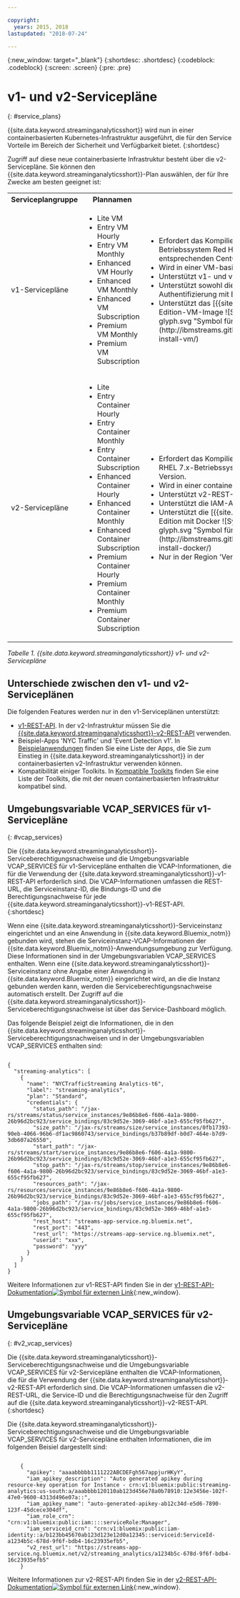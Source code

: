 ```yaml
---

copyright:
  years: 2015, 2018
lastupdated: "2018-07-24"

---
```


<!-- Attribute definitions -->
{:new_window: target="_blank"}
{:shortdesc: .shortdesc}
{:codeblock: .codeblock}
{:screen: .screen}
{:pre: .pre}

# v1- und v2-Servicepläne
{: #service_plans}

{{site.data.keyword.streaminganalyticsshort}} wird nun in einer containerbasierten Kubernetes-Infrastruktur ausgeführt, die für den Service Vorteile im Bereich der Sicherheit und Verfügbarkeit bietet.
{:shortdesc}

Zugriff auf diese neue containerbasierte Infrastruktur besteht über die v2-Servicepläne. Sie können den {{site.data.keyword.streaminganalyticsshort}}-Plan auswählen, der für Ihre Zwecke am besten geeignet ist:


<table summary="Diese Tabelle enthält eine Liste mit Serviceplänen, die Sie zur Erstellung Ihres {{site.data.keyword.streaminganalyticsshort}}-Service verwenden können. In der Tabelle sind alle Servicepläne sowohl für die v1- als auch für die v2-Plangruppe sowie eine Liste der Features für die jeweilige Plangruppe aufgeführt.">
  <tr>
    <th>Serviceplangruppe<br></th>
    <th>Plannamen<br></th>
    <th>Verfügbare Features<br></th>
  </tr>
  <tr>
    <td width="15%">
    v1-Servicepläne    
    </td>
    <td width="35%">
    <ul>
      <li>Lite VM</li>
      <li>Entry VM Hourly</li>
      <li>Entry VM Monthly</li>
      <li>Enhanced VM Hourly</li>
      <li>Enhanced VM Monthly</li>
      <li>Enhanced VM Subscription</li>
      <li>Premium VM Monthly</li>
      <li>Premium VM Subscription</li>
    </ul>
    </td>
    <td>
      <ul>
        <li>Erfordert das Kompilieren der Streams-Anwendung unter dem Betriebssystem Red Hat Enterprise Linux (RHEL) 6.5 oder einer entsprechenden CentOS-Version.</li>
        <li>Wird in einer VM-basierten Infrastruktur ausgeführt.</li>
        <li>Unterstützt v1- und v2-REST-APIs.<br></li>
        <li>Unterstützt sowohl die IAM-Authentifizierung als auch die Authentifizierung mit Benutzerberechtigungsnachweisen.</li>
        <li>Unterstützt das [{{site.data.keyword.streamsshort}} Quick Start Edition-VM-Image ![Symbol für externen Link](../../icons/launch-glyph.svg "Symbol für externen Link")](http://ibmstreams.github.io/streamsx.documentation/docs/4.2/qse-install-vm/)
      </ul>    
    </td>
  </tr>
  <tr>
    <td>
    v2-Servicepläne
    </td>
    <td>
      <ul>
        <li>Lite</li>
        <li>Entry Container Hourly</li>
        <li>Entry Container Monthly</li>
        <li>Entry Container Subscription</li>
        <li>Enhanced Container Hourly</li>
        <li>Enhanced Container Monthly</li>
        <li>Enhanced Container Subscription</li>
        <li>Premium Container Hourly</li>
        <li>Premium Container Monthly</li>
        <li>Premium Container Subscription</li>
      </ul>
    </td>
    <td>
    <ul>
      <li>Erfordert das Kompilieren der Streams-Anwendung unter einem RHEL 7.x-Betriebssystem oder einer entsprechenden CentOS-Version.</li>
      <li>Wird in einer containerbasierten Infrastruktur ausgeführt.</li>
      <li>Unterstützt v2-REST-APIs.<br></li>
      <li>Unterstützt die IAM-Authentifizierung.</li>
      <li>Unterstützt die [{{site.data.keyword.streamsshort}} Quick Start Edition mit Docker ![Symbol für externen Link](../../icons/launch-glyph.svg "Symbol für externen Link")](http://ibmstreams.github.io/streamsx.documentation/docs/4.2/qse-install-docker/)</li>
      <li>Nur in der Region 'Vereinigte Staaten (Süden)' verfügbar.</li>
    </ul>
    </td>
  </tr>
</table>

*Tabelle 1. {{site.data.keyword.streaminganalyticsshort}} v1- und v2-Servicepläne*

## Unterschiede zwischen den v1- und v2-Serviceplänen

Die folgenden Features werden nur in den v1-Serviceplänen unterstützt:

* [v1-REST-API](https://console.bluemix.net/apidocs/streaming-analytics-v1). In der v2-Infrastruktur müssen Sie die [{{site.data.keyword.streaminganalyticsshort}}-v2-REST-API](https://console.bluemix.net/apidocs/streaming-analytics-v2) verwenden.
* Beispiel-Apps 'NYC Traffic' und 'Event Detection v1'. In [Beispielanwendungen](/docs/services/StreamingAnalytics/c_starterapps.html) finden Sie eine Liste der Apps, die Sie zum Einstieg in {{site.data.keyword.streaminganalyticsshort}} in der containerbasierten v2-Infrastruktur verwenden können.
* Kompatibilität einiger Toolkits. In [Kompatible Toolkits](/docs/services/StreamingAnalytics/compatible_toolkits.html) finden Sie eine Liste der Toolkits, die mit der neuen containerbasierten Infrastruktur kompatibel sind.

## Umgebungsvariable VCAP_SERVICES für v1-Servicepläne
{: #vcap_services}

Die {{site.data.keyword.streaminganalyticsshort}}-Serviceberechtigungsnachweise und die Umgebungsvariable VCAP_SERVICES für v1-Servicepläne enthalten die VCAP-Informationen, die für die Verwendung der {{site.data.keyword.streaminganalyticsshort}}-v1-REST-API erforderlich sind. Die VCAP-Informationen umfassen die REST-URL, die Serviceinstanz-ID, die Bindungs-ID und die Berechtigungsnachweise für jede {{site.data.keyword.streaminganalyticsshort}}-v1-REST-API.  
{:shortdesc}

 Wenn eine {{site.data.keyword.streaminganalyticsshort}}-Serviceinstanz eingerichtet und an eine Anwendung in {{site.data.keyword.Bluemix_notm}} gebunden wird, stehen die Serviceinstanz-VCAP-Informationen der {{site.data.keyword.Bluemix_notm}}-Anwendungsumgebung zur Verfügung. Diese Informationen sind in der Umgebungsvariablen VCAP_SERVICES enthalten. Wenn eine {{site.data.keyword.streaminganalyticsshort}}-Serviceinstanz ohne Angabe einer Anwendung in {{site.data.keyword.Bluemix_notm}} eingerichtet wird, an die die Instanz gebunden werden kann, werden die Serviceberechtigungsnachweise automatisch erstellt. Der Zugriff auf die {{site.data.keyword.streaminganalyticsshort}}-Serviceberechtigungsnachweise ist über das Service-Dashboard möglich.


Das folgende Beispiel zeigt die Informationen, die in den {{site.data.keyword.streaminganalyticsshort}}-Serviceberechtigungsnachweisen und in der Umgebungsvariablen VCAP_SERVICES enthalten sind:

<pre><code>
{
  "streaming-analytics": [
    {
      "name": "NYCTrafficStreaming Analytics-t6",
      "label": "streaming-analytics",
      "plan": "Standard",
      "credentials": {
        "status_path": "/jax-rs/streams/status/service_instances/9e86b8e6-f606-4a1a-9800-26b96d2bc923/service_bindings/83c9d52e-3069-46bf-a1e3-655cf95fb627",
        "size_path": "/jax-rs/streams/size/service_instances/0fb17393-90eb-4066-96b6-df1ac9860743/service_bindings/b37b89df-b0d7-464e-b7d9-3db607a26550",
        "start_path": "/jax-rs/streams/start/service_instances/9e86b8e6-f606-4a1a-9800-26b96d2bc923/service_bindings/83c9d52e-3069-46bf-a1e3-655cf95fb627",
        "stop_path": "/jax-rs/streams/stop/service_instances/9e86b8e6-f606-4a1a-9800-26b96d2bc923/service_bindings/83c9d52e-3069-46bf-a1e3-655cf95fb627",
        "resources_path": "/jax-rs/resources/service_instances/9e86b8e6-f606-4a1a-9800-26b96d2bc923/service_bindings/83c9d52e-3069-46bf-a1e3-655cf95fb627",
        "jobs_path": "/jax-rs/jobs/service_instances/9e86b8e6-f606-4a1a-9800-26b96d2bc923/service_bindings/83c9d52e-3069-46bf-a1e3-655cf95fb627",
        "rest_host": "streams-app-service.ng.bluemix.net",
        "rest_port": "443",
        "rest_url": "https://streams-app-service.ng.bluemix.net",
        "userid": "xxx",
        "password": "yyy"
      }
    }
  ]
}	  
</code></pre>

Weitere Informationen zur v1-REST-API finden Sie in der [v1-REST-API-Dokumentation![Symbol für externen Link](../../icons/launch-glyph.svg "Symbol für externen Link")](https://console.ng.bluemix.net/apidocs/220){:new_window}.

## Umgebungsvariable VCAP_SERVICES für v2-Servicepläne
{: #v2_vcap_services}

Die {{site.data.keyword.streaminganalyticsshort}}-Serviceberechtigungsnachweise und die Umgebungsvariable VCAP_SERVICES für v2-Servicepläne enthalten die VCAP-Informationen, die für die Verwendung der {{site.data.keyword.streaminganalyticsshort}}-v2-REST-API erforderlich sind. Die VCAP-Informationen umfassen die v2-REST-URL, die Service-ID und die Berechtigungsnachweise für den Zugriff auf die {{site.data.keyword.streaminganalyticsshort}}-v2-REST-API.  
{:shortdesc}

Die {{site.data.keyword.streaminganalyticsshort}}-Serviceberechtigungsnachweise und die Umgebungsvariable VCAP_SERVICES für v2-Servicepläne enthalten Informationen, die im folgenden Beisiel dargestellt sind:

<pre><code>
    {
      "apikey": "aaaabbbbb1111222ABCDEFgh567appjurHKyY",
      "iam_apikey_description": "Auto generated apikey during resource-key operation for Instance - crn:v1:bluemix:public:streaming-analytics:us-south:a/aaabbbb120110ab123d456e78a0b78910:12e3456e-102f-47e0-9600-4313d496e07a::",
      "iam_apikey_name": "auto-generated-apikey-ab12c34d-e5d6-7890-123f-45dcece304df",
      "iam_role_crn": "crn:v1:bluemix:public:iam::::serviceRole:Manager",
      "iam_serviceid_crn": "crn:v1:bluemix:public:iam-identity::a/b123bb45670ab123d123e12d0a12345::serviceid:ServiceId-a1234b5c-678d-9f6f-bdb4-16c23935efb5",
      "v2_rest_url": "https://streams-app-service.ng.bluemix.net/v2/streaming_analytics/a1234b5c-678d-9f6f-bdb4-16c23935efb5"
    }
</code></pre>

Weitere Informationen zur v2-REST-API finden Sie in der [v2-REST-API-Dokumentation![Symbol für externen Link](../../icons/launch-glyph.svg "Symbol für externen Link")](https://console.ng.bluemix.net/apidocs/1939){:new_window}.
